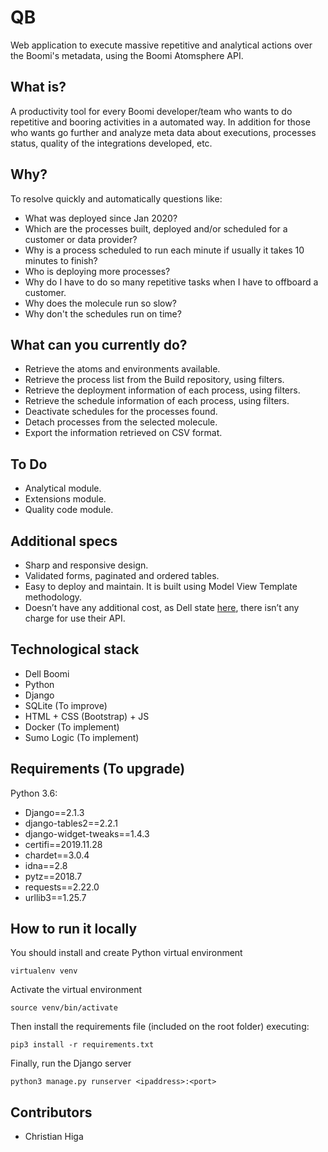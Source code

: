 # QB
Web application to execute massive repetitive and analytical actions over the Boomi's metadata, using the Boomi Atomsphere API.


## What is?
A productivity tool for every Boomi developer/team who wants to do repetitive and booring activities in a automated way. In addition for those who wants go further and analyze meta data about executions, processes status, quality of the integrations developed, etc. 


## Why?
To resolve quickly and automatically questions like:
* What was deployed since Jan 2020?
* Which are the processes built, deployed and/or scheduled for a customer or data provider?
* Why is a process scheduled to run each minute if usually it takes 10 minutes to finish?
* Who is deploying more processes?
* Why do I have to do so many repetitive tasks when I have to offboard a customer. 
* Why does the molecule run so slow?
* Why don't the schedules run on time? 


## What can you currently do?
* Retrieve the atoms and environments available.
* Retrieve the process list from the Build repository, using filters.
* Retrieve the deployment information of each process, using filters.
* Retrieve the schedule information of each process, using filters.
* Deactivate schedules for the processes found. 
* Detach processes from the selected molecule.
* Export the information retrieved on CSV format.


## To Do
* Analytical module.
* Extensions module.
* Quality code module.


## Additional specs
* Sharp and responsive design.
* Validated forms, paginated and ordered tables.
* Easy to deploy and maintain. It is built using Model View Template methodology.
* Doesn’t have any additional cost, as Dell state [here](https://community.boomi.com/s/article/understandingconnectionusageandlicensing), there isn’t any charge for use their API.


## Technological stack
* Dell Boomi
* Python
* Django
* SQLite (To improve)
* HTML + CSS (Bootstrap) + JS
* Docker (To implement)
* Sumo Logic (To implement)


## Requirements (To upgrade)
Python 3.6:
* Django==2.1.3
* django-tables2==2.2.1
* django-widget-tweaks==1.4.3
* certifi==2019.11.28
* chardet==3.0.4
* idna==2.8
* pytz==2018.7
* requests==2.22.0
* urllib3==1.25.7


## How to run it locally
You should install and create Python virtual environment
```shell
virtualenv venv
```
Activate the virtual environment
```shell
source venv/bin/activate
```

Then install the requirements file (included on the root folder) executing:
```shell
pip3 install -r requirements.txt
```

Finally, run the Django server
```shell
python3 manage.py runserver <ipaddress>:<port>
```


## Contributors
* Christian Higa 
